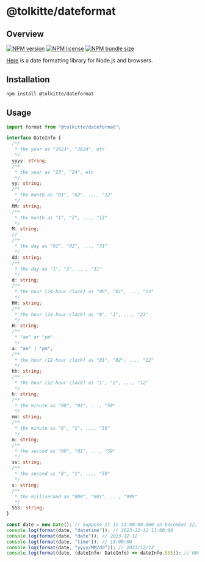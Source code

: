 # @tolkitte/dateformat

## Overview

[![NPM version](https://img.shields.io/npm/v/@tolkitte/dateformat)][npm-url]
[![NPM license](https://img.shields.io/npm/l/@tolkitte/dateformat)][npm-url]
[![NPM bundle size](https://img.shields.io/bundlephobia/minzip/@tolkitte/dateformat)][npm-url]

[Here][npm-url] is a date formatting library for Node.js and browsers.

## Installation

```bash
npm install @tolkitte/dateformat
```

## Usage

```typescript
import format from "@tolkitte/dateformat";

interface DateInfo {
  /**
   * the year as "2023", "2024", etc
   */
  yyyy: string;
  /**
   * the year as "23", "24", etc
   */
  yy: string;
  /**
   * the month as "01", "02", ..., "12"
   */
  MM: string;
  /**
   * the month as "1", "2", ..., "12"
   */
  M: string;
  //
  /**
   * the day as "01", "02", ..., "31"
   */
  dd: string;
  /**
   * the day as "1", "2", ..., "31"
   */
  d: string;
  /**
   * the hour (24-hour clock) as "00", "01", ..., "23"
   */
  HH: string;
  /**
   * the hour (24-hour clock) as "0", "1", ..., "23"
   */
  H: string;
  /**
   * "am" or "pm"
   */
  a: "am" | "pm";
  /**
   * the hour (12-hour clock) as "01", "02", ..., "12"
   */
  hh: string;
  /**
   * the hour (12-hour clock) as "1", "2", ..., "12"
   */
  h: string;
  /**
   * the minute as "00", "01", ..., "59"
   */
  mm: string;
  /**
   * the minute as "0", "1", ..., "59"
   */
  m: string;
  /**
   * the second as "00", "01", ..., "59"
   */
  ss: string;
  /**
   * the second as "0", "1", ..., "59"
   */
  s: string;
  /**
   * the millisecond as "000", "001", ..., "999"
   */
  SSS: string;
}

const date = new Date(); // Suppose it is 13:00:00.000 on December 12, 2023
console.log(format(date, "datetime")); // 2023-12-12 13:00:00
console.log(format(date, "date")); // 2023-12-12
console.log(format(date, "time")); // 13:00:00
console.log(format(date, "yyyy/MM/dd")); // 2023/12/12
console.log(format(date, (dateInfo: DateInfo) => dateInfo.SSS)); // 000
```

[npm-url]: https://www.npmjs.com/package/@tolkitte/dateformat
